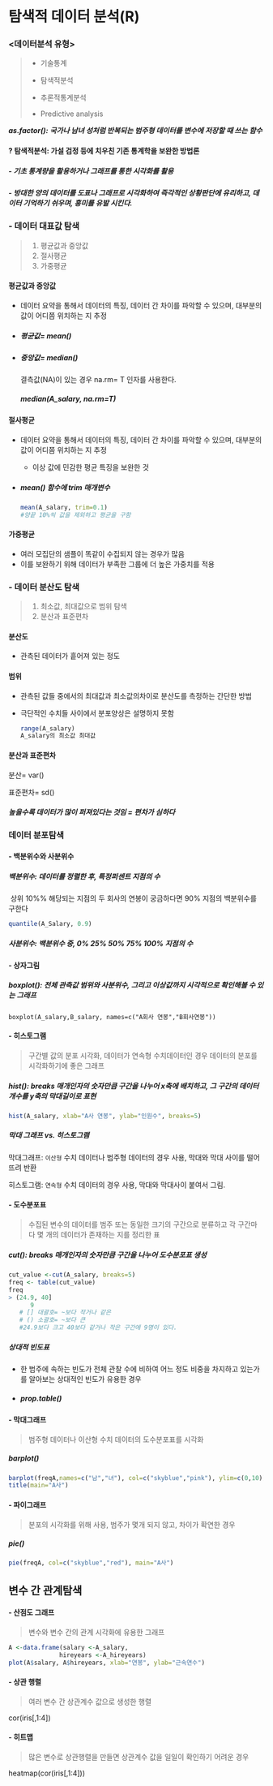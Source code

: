 # 탐색적 데이터 분석(R)

### <데이터분석 유형>

> - 기술통계 
>
> - 탐색적분석 
>
> - 추론적통계분석 
>
> - Predictive analysis

***as.factor(): 국가나 남녀 성처럼 반복되는 범주형 데이터를 변수에 저장할 때 쓰는 함수***



#### ? 탐색적분석: 가설 검정 등에 치우친 기존 통계학을 보완한 방법론

#####  	- 기초 통계량을 활용하거나 그래프를 통한 시각화를 활용

#####      - 방대한 양의 데이터를 도표나 그래프로 시각화하여 즉각적인 상황판단에 유리하고, 데이터 기억하기 쉬우며, 흥미를 유발 시킨다.



### - 데이터 대표값 탐색

> 1. 평균값과 중앙값
> 2. 절사평균
> 3. 가중평균



#### 평균값과 중앙값

- 데이터 요약을 통해서 데이터의 특징, 데이터 간 차이를 파악할 수 있으며, 대부분의 값이 어디쯤 위치하는 지 추정

- ##### 평균값= mean()

- ##### 중앙값= median()

  결측값(NA)이 있는 경우 na.rm= T 인자를 사용한다.

  ##### median(A_salary, na.rm=T)

#### 

#### 절사평균

- 데이터 요약을 통해서 데이터의 특징, 데이터 간 차이를 파악할 수 있으며, 대부분의 값이 어디쯤 위치하는 지 추정

  - 이상 값에 민감한 평균 특징을 보완한 것

- ##### mean() 함수에  trim 매개변수

  ```R
  mean(A_salary, trim=0.1)
  #양끝 10%씩 값을 제외하고 평균을 구함
  ```

  

#### 가중평균

- 여러 모집단의 샘플이 똑같이 수집되지 않는 경우가 많음
- 이를 보완하기 위해 데이터가 부족한 그룹에 더 높은 가중치를 적용



### - 데이터 분산도 탐색

> 1. 최소값, 최대값으로 범위 탐색
> 2. 분산과 표준편차



#### 분산도

- 관측된 데이터가 흩어져 있는 정도

#### 범위

- 관측된 값들 중에서의 최대값과 최소값의차이로 분산도를 측정하는 간단한 방법

- 극단적인 수치들 사이에서 분포양상은 설명하지 못함

  ```R
  range(A_salary)
  A_salary의 최소값 최대값
  ```

#### 분산과 표준편차

분산= var()

표준편차= sd()

##### 높을수록 데이터가 많이 퍼져있다는 것임 = 편차가 심하다



### 데이터 분포탐색

#### - 백분위수와 사분위수

##### 백분위수: 데이터를 정렬한 후, 특정퍼센트 지점의 수

​	상위 10%% 해당되는 지점의 두 회사의 연봉이 궁금하다면 90% 지점의 백분위수를 구한다

```R
quantile(A_Salary, 0.9)
```

##### 사분위수:  백분위수 중, 0% 25% 50% 75% 100% 지점의 수



#### - 상자그림

#####  boxplot(): 전체 관측값 범위와 사분위수, 그리고 이상값까지 시각적으로 확인해볼 수 있는 그래프

 	boxplot(A_salary,B_salary, names=c("A회사 연봉","B회사연봉"))



#### - 히스토그램

> 구간별 값의 분포 시각화, 데이터가 연속형 수치데이터인 경우 데이터의 분포를 시각화하기에 좋은 그래프

#####    hist(): breaks 매개인자의 숫자만큼 구간을 나누어  x축에 배치하고, 그 구간의 데이터 개수를 y축의 막대길이로 표현

```R
hist(A_salary, xlab="A사 연봉", ylab="인원수", breaks=5)
```



##### 막대 그래프 vs. 히스토그램

막대그래프: `이산형` 수치 데이터나 범주형 데이터의 경우 사용, 막대와 막대 사이를 떨어뜨려 반환

히스토그램: `연속형` 수치 데이터의 경우 사용, 막대와 막대사이 붙여서 그림.



#### - 도수분포표

> 수집된 변수의 데이터를 범주 또는 동일한 크기의 구간으로 분류하고 각 구간마다 몇 개의 데이터가 존재하는 지를 정리한 표

#####  cut(): breaks 매개인자의 숫자만큼 구간을 나누어 도수분포표 생성

```R
cut_value <-cut(A_salary, breaks=5)
freq <- table(cut_value)
freq
> (24.9, 40]
      9
   # [] 대괄호= ~보다 작거나 같은
   # () 소괄호= ~보다 큰
   #24.9보다 크고 40보다 같거나 작은 구간에 9명이 있다.
```

##### 상대적 빈도표

- 한 범주에 속하는 빈도가 전체 관찰 수에 비하여 어느 정도 비중을 차지하고 있는가를 알아보는 상대적인 빈도가 유용한 경우

- ##### prop.table()



#### - 막대그래프

> 범주형 데이터나 이산형 수치 데이터의 도수분포표를 시각화

##### barplot()

```R
barplot(freqA,names=c("남","녀"), col=c("skyblue","pink"), ylim=c(0,10))
title(main="A사")
```



#### - 파이그래프

> 분포의 시각화를 위해 사용, 범주가 몇개 되지 않고, 차이가 확연한 경우

##### pie()

```R
pie(freqA, col=c("skyblue","red"), main="A사")
```



## 변수 간 관계탐색

#### - 산점도 그래프

> 변수와 변수 간의 관계 시각화에 유용한 그래프

```R
A <-data.frame(salary <-A_salary,
              hireyears <-A_hireyears)
plot(A$salary, A$hireyears, xlab="연봉", ylab="근속연수")
```

#### - 상관 행렬

> 여러 변수 간 상관계수 값으로 생성한 행렬

cor(iris[,1:4])



#### - 히트맵

> 많은 변수로 상관행렬을 만들면 상관계수 값을 일일이 확인하기 어려운 경우

 heatmap(cor(iris[,1:4]))